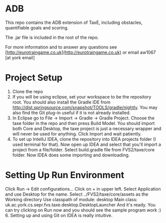 ADB
====

This repo contains the ADB extension of TaxE, including obstacles, quantifiable goals and scoring.

The .jar file is included in the root of the repo.

For more information and to answer any questions see [http://eurotraingame.co.uk](http://eurotraingame.co.uk) or email aw1067 [at york email]

Project Setup
====================================================================

1. Clone the repo
2. If you will be using eclipse, set your workspace to be the repository root.  You should also install the Gradle IDE from http://dist.springsource.com/snapshot/TOOLS/gradle/nightly.  You may also find the Git plug-in useful if it is not already installed.
3. In Eclipse go to File -> Import -> Gradle -> Gradle Project.  Choose the taxe folder in the repo and then press Build Model.  You should import both Core and Desktop, the taxe project is just a necessary wrapper and will never be used for anything.  Click Import and wait patiently.
4. To set up IntelliJ IDEA, clone the repository into IDEA projects folder (I used terminal for that). Now open up IDEA and select that you'll import a project from a file/folder. Select build.gradle file from FVS2/taxe/core folder. Now IDEA does some importing and downloading.

Setting Up Run Environment
====================================================================
Click Run -> Edit configurations...
Click on + in upper left.
Select Application and use Desktop for the name.
Select ../FVS2/taxe/core/assets as the Working directory
Use classpath of module: desktop
Main class: uk.ac.york.cs.sepr.fvs.taxe.desktop.DesktopLauncher
And it's ready.
You can try clicking on Run now and you should see the sample program work :)
6. Setting up and using Git on IDEA is really intuitive.
